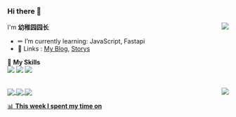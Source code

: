 ### Hi there 👋

<a href="#">
  <img align="right" src="https://github-readme-stats.vercel.app/api?username=yzyyz1387&show_icons=true">

</a>

I'm **幼稚园园长**

- ✏ I’m currently learning: JavaScript, Fastapi
- 💬 Links : [My Blog](https://yzyyz.top), [Storys](https://storys.yzyyz.top)

🌟 **My Skills**  
![](https://img.shields.io/badge/-Python-3e74a2?style=flat-square&logo=Python&logoColor=fff)
![](https://img.shields.io/badge/-HTML-339933?style=flat-square&logo=html&logoColor=fff)
![](https://img.shields.io/badge/-CSS-4fc08d?style=flat-square&logo=css&logoColor=fff)


<br>
<a href="#" style="text-align:right;">
  <img align="right" src="https://github-readme-stats.vercel.app/api/top-langs/?username=yzyyz1387&layout=compact">
</a>



<a href="https://github.com/yzyyz1387/storys">
  <img align="center" src="https://github-readme-stats.vercel.app/api/pin/?username=yzyyz1387&repo=storys" /
</a>
<a href="https://github.com/yzyyz1387/nonebot_plugin_admin">
  <img align="center" src="https://github-readme-stats.vercel.app/api/pin/?username=yzyyz1387&repo=nonebot_plugin_admin" /
</a>
<a href="https://github.com/yzyyz1387/nonebot_plugin_code">
  <img align="center" src="https://github-readme-stats.vercel.app/api/pin/?username=yzyyz1387&repo=nonebot_plugin_code" /
</a>

📊 **This week I spent my time on**
<!--START_SECTION:waka-->
<!--END_SECTION:waka-->

<!-- waka-box start -->
<!-- waka-box end -->
